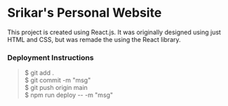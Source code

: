 # Srikar's Personal Website

This project is created using React.js. It was originally designed using just HTML and CSS, but was remade the using the React library.

### Deployment Instructions
> $ git add .<br />
> $ git commit -m "msg"<br />
> $ git push origin main<br />
> $ npm run deploy -- -m "msg"<br />